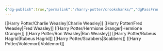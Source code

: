 ```yaml
---
{"dg-publish":true,"permalink":"/harry-potter/crookshanks/","dgPassFrontmatter":true}
---
```


[[Harry Potter/Charlie Weasley\|Charlie Weasley]]
[[Harry Potter/Fred Weasley\|Fred Weasley]]
[[Harry Potter/Hermione Granger\|Hermione Granger]]
[[Harry Potter/Ron Weasley\|Ron Weasley]]
[[Harry Potter/Rubeus Hagrid\|Rubeus Hagrid]]
[[Harry Potter/Scabbers\|Scabbers]]
[[Harry Potter/Voldemort\|Voldemort]]
